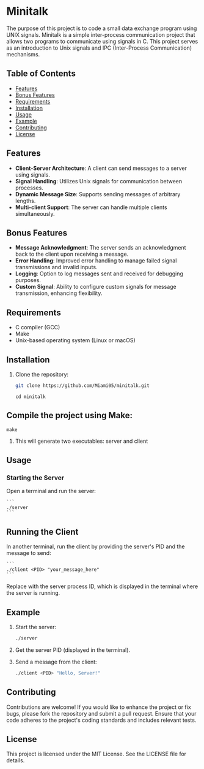 # Minitalk
The purpose of this project is to code a small data exchange program using UNIX signals.
Minitalk is a simple inter-process communication project that allows two programs to communicate using signals in C. This project serves as an introduction to Unix signals and IPC (Inter-Process Communication) mechanisms.

## Table of Contents

- [Features](#features)
- [Bonus Features](#bonus-features)
- [Requirements](#requirements)
- [Installation](#installation)
- [Usage](#usage)
- [Example](#example)
- [Contributing](#contributing)
- [License](#license)

## Features

- **Client-Server Architecture**: A client can send messages to a server using signals.
- **Signal Handling**: Utilizes Unix signals for communication between processes.
- **Dynamic Message Size**: Supports sending messages of arbitrary lengths.
- **Multi-client Support**: The server can handle multiple clients simultaneously.

## Bonus Features

- **Message Acknowledgment**: The server sends an acknowledgment back to the client upon receiving a message.
- **Error Handling**: Improved error handling to manage failed signal transmissions and invalid inputs.
- **Logging**: Option to log messages sent and received for debugging purposes.
- **Custom Signal**: Ability to configure custom signals for message transmission, enhancing flexibility.

## Requirements

- C compiler (GCC)
- Make
- Unix-based operating system (Linux or macOS)

## Installation

1. Clone the repository:

   ```bash
   git clone https://github.com/Miami05/minitalk.git
   ```
   ```
   cd minitalk
   ```

## Compile the project using Make:

    make

1. This will generate two executables: server and client

## Usage

### Starting the Server

Open a terminal and run the server:

    ```
    ./server
    ```

## Running the Client

In another terminal, run the client by providing the server's PID and the message to send:

    ```
    ./client <PID> "your_message_here"
    ```
Replace <PID> with the server process ID, which is displayed in the terminal where the server is running.

## Example

1. Start the server:

    ```bash
    ./server
    
2. Get the server PID (displayed in the terminal).

3. Send a message from the client:

    ```bash
    ./client <PID> "Hello, Server!"

## Contributing

Contributions are welcome! If you would like to enhance the project or fix bugs, please fork the repository and submit a pull request. Ensure that your code adheres to the project's coding standards and includes relevant tests.

## License

This project is licensed under the MIT License. See the LICENSE file for details.